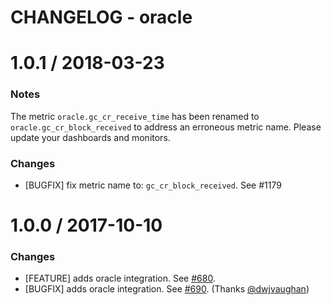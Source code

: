 # CHANGELOG - oracle

1.0.1 / 2018-03-23 
==================

### Notes

The metric `oracle.gc_cr_receive_time` has been renamed to `oracle.gc_cr_block_received` 
to address an erroneous metric name. Please update your dashboards and monitors. 

### Changes

* [BUGFIX] fix metric name to: `gc_cr_block_received`. See #1179


1.0.0 / 2017-10-10
==================

### Changes

* [FEATURE] adds oracle integration. See [#680][].
* [BUGFIX] adds oracle integration. See [#690][]. (Thanks [@dwjvaughan][])

<!--- The following link definition list is generated by PimpMyChangelog --->
[#680]: https://github.com/DataDog/integrations-core/issues/680
[#690]: https://github.com/DataDog/integrations-core/issues/690
[@dwjvaughan]: https://github.com/dwjvaughan
